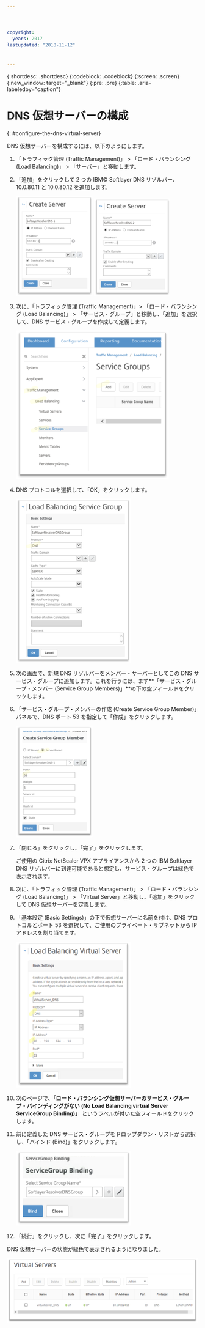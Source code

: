 ```yaml
---



copyright:
  years: 2017
lastupdated: "2018-11-12"


---
```


{:shortdesc: .shortdesc}
{:codeblock: .codeblock}
{:screen: .screen}
{:new_window: target="_blank"}
{:pre: .pre}
{:table: .aria-labeledby="caption"}

# DNS 仮想サーバーの構成
{: #configure-the-dns-virtual-server}

DNS 仮想サーバーを構成するには、以下のようにします。

1. 「トラフィック管理 (Traffic Management)」 > 「ロード・バランシング (Load Balancing)」 > 「サーバー」と移動します。 
2. 「追加」をクリックして 2 つの IBM© Softlayer DNS リゾルバー、10.0.80.11 と 10.0.80.12 を追加します。 

	<img src="images/fp5.png" alt="図面" style="width: 200px;"/> <img src="images/fp5b.png" alt="図面" style="width: 200px;"/>

3. 次に、「トラフィック管理 (Traffic Management)」> 「ロード・バランシング (Load Balancing)」 > 「サービス・グループ」と移動し、「追加」を選択して、DNS サービス・グループを作成して定義します。 

	<img src="images/fp6.png" alt="図面" style="width: 400px;"/> 

4. DNS プロトコルを選択して、「OK」をクリックします。

	<img src="images/fp7.png" alt="図面" style="width: 300px;"/> 
	
5. 次の画面で、新規 DNS リゾルバーをメンバー・サーバーとしてこの DNS サービス・グループに追加します。これを行うには、まず**「サービス・グループ・メンバー (Service Group Members)」**の下の空フィールドをクリックします。 

6. 「サービス・グループ・メンバーの作成 (Create Service Group Member)」パネルで、DNS ポート 53 を指定して「作成」をクリックします。 

	<img src="images/fp8.png" alt="図面" style="width: 200px;"/> 
	
7. 「閉じる」をクリックし、「完了」をクリックします。 

	ご使用の Citrix NetScaler VPX アプライアンスから 2 つの IBM Softlayer DNS リゾルバーに到達可能であると想定し、サービス・グループは緑色で表示されます。 

8. 次に、「トラフィック管理 (Traffic Management)」 > 「ロード・バランシング (Load Balancing)」 > 「Virtual Server」と移動し、「追加」をクリックして DNS 仮想サーバーを定義します。
9. 「基本設定 (Basic Settings)」の下で仮想サーバーに名前を付け、DNS プロトコルとポート 53 を選択して、ご使用のプライベート・サブネットから IP アドレスを割り当てます。 

	<img src="images/fp9.png" alt="図面" style="width: 300px;"/> 
	
10. 次のページで、**「ロード・バランシング仮想サーバーのサービス・グループ・バインディングがない (No Load Balancing virtual Server ServiceGroup Binding)」** というラベルが付いた空フィールドをクリックします。
11. 前に定義した DNS サービス・グループをドロップダウン・リストから選択し、「バインド (Bind)」をクリックします。  

	<img src="images/fp10.png" alt="図面" style="width: 300px;"/> 
	
12. 「続行」をクリックし、次に「完了」をクリックします。 

DNS 仮想サーバーの状態が緑色で表示されるようになりました。 

<img src="images/fp11.png" alt="図面" style="width: 500px;"/> 
